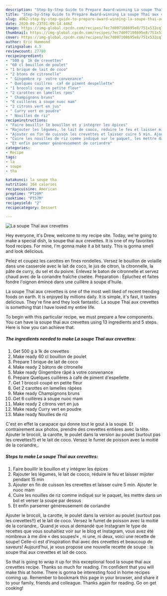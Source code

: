 ```yaml
---
description: "Step-by-Step Guide to Prepare Award-winning La soupe Thaï aux crevettes"
title: "Step-by-Step Guide to Prepare Award-winning La soupe Thaï aux crevettes"
slug: 4062-step-by-step-guide-to-prepare-award-winning-la-soupe-thai-aux-crevettes
date: 2020-09-23T01:09:14.446Z
image: https://img-global.cpcdn.com/recipes/7ec7d097108695e8/751x532cq70/la-soupe-thai-aux-crevettes-photo-principale-de-la-recette.jpg
thumbnail: https://img-global.cpcdn.com/recipes/7ec7d097108695e8/751x532cq70/la-soupe-thai-aux-crevettes-photo-principale-de-la-recette.jpg
cover: https://img-global.cpcdn.com/recipes/7ec7d097108695e8/751x532cq70/la-soupe-thai-aux-crevettes-photo-principale-de-la-recette.jpg
author: Eric Hammond
ratingvalue: 4.5
reviewcount: 27780
recipeingredient:
- "500 g  1k de crevettes"
- "60 cl bouillon de poulet"
- "1 brique de lait de coco"
- "2 btons de citronelle"
- " Gingembre rp  votre convenance"
- " Quelques cuillres  caf de piment despellette"
- "1 brocoli coup en petite fleur"
- "2 carottes en lamelles rpes"
- " Champignons bruns"
- "6 cuillères à soupe nuoc mam"
- "2 citrons vert en jus"
- " Curry vert en poudre"
- " Nouilles de riz"
recipeinstructions:
- "Faire bouillir le bouillon et y intégrer les épices"
- "Rajouter les légumes, le lait de cooco, réduire le feu et laisser mijoter pendant 15 min"
- "Ajouter en fin de cuisson les crevettes et laisser cuire 5 min. Ajouter le nuoc mam"
- "Cuire les nouilles de riz comme indiqué sur le paquet, les mettre dans un bol et verser la soupe par dessus"
- "Et enfin parsemer généreusement de coriandre"
categories:
- Recipe
tags:
- la
- soupe
- tha

katakunci: la soupe tha 
nutrition: 164 calories
recipecuisine: American
preptime: "PT20M"
cooktime: "PT57M"
recipeyield: "2"
recipecategory: Dessert

---
```



![La soupe Thaï aux crevettes](https://img-global.cpcdn.com/recipes/7ec7d097108695e8/751x532cq70/la-soupe-thai-aux-crevettes-photo-principale-de-la-recette.jpg)

Hey everyone, it's Drew, welcome to my recipe site. Today, we're going to make a special dish, la soupe thaï aux crevettes. It is one of my favorites food recipes. For mine, I'm gonna make it a bit tasty. This is gonna smell and look delicious.

Pelez et coupez les carottes en fines rondelles. Versez le bouillon de volaille dans une casserole avec le lait de coco, le jus de citron, la citronnelle, la pâte de curry, du sel et du poivre. Enlevez le baton de citronnelle et servez chaud avec de la coriandre fraîche ciselée. Préparation : Épluchez et faites fondre l&#39;oignon émincé dans une cuillère à soupe d&#39;huile.

La soupe Thaï aux crevettes is one of the most well liked of recent trending foods on earth. It is enjoyed by millions daily. It is simple, it's fast, it tastes delicious. They're fine and they look fantastic. La soupe Thaï aux crevettes is something that I have loved my entire life.


To begin with this particular recipe, we must prepare a few components. You can have la soupe thaï aux crevettes using 13 ingredients and 5 steps. Here is how you can achieve that.

<!--inarticleads1-->

##### The ingredients needed to make La soupe Thaï aux crevettes:

1. Get 500 g à 1k de crevettes
1. Make ready 60 cl bouillon de poulet
1. Prepare 1 brique de lait de coco
1. Make ready 2 bâtons de citronelle
1. Make ready  Gingembre râpé à votre convenance
1. Prepare  Quelques cuillères à café de piment d&#39;espellette
1. Get 1 brocoli coupé en petite fleur
1. Get 2 carottes en lamelles râpées
1. Make ready  Champignons bruns
1. Get 6 cuillères à soupe nuoc mam
1. Make ready 2 citrons vert en jus
1. Make ready  Curry vert en poudre
1. Make ready  Nouilles de riz


C&#39;est en effet la carapace qui donne tout le gout à la soupe. Et contrairement aux photos, prendre des crevettes entières avec la tête. Ajouter le brocoli, la carotte, le poulet dans la version au poulet (surtout pas les crevettes!!) et le lait de coco. Versez le fumet de poisson avec la moitié de la coriandre,. 

<!--inarticleads2-->

##### Steps to make La soupe Thaï aux crevettes:

1. Faire bouillir le bouillon et y intégrer les épices
1. Rajouter les légumes, le lait de cooco, réduire le feu et laisser mijoter pendant 15 min
1. Ajouter en fin de cuisson les crevettes et laisser cuire 5 min. Ajouter le nuoc mam
1. Cuire les nouilles de riz comme indiqué sur le paquet, les mettre dans un bol et verser la soupe par dessus
1. Et enfin parsemer généreusement de coriandre


Ajouter le brocoli, la carotte, le poulet dans la version au poulet (surtout pas les crevettes!!) et le lait de coco. Versez le fumet de poisson avec la moitié de la coriandre,. Quand je vous ai demandé que Instagram le type de recettes que vous souhaitiez voir sur le blog et Instagram, vous avez été nombreux à me dire « des soupes!« , ni une, ni deux, voici une recette de soupe! Celle-ci est d&#39;inspiration thaï avec des crevettes et beaucoup de saveurs! Aujourd&#39;hui, je vous propose une nouvelle recette de soupe : la soupe thaï aux crevettes et lait de coco. 

So that is going to wrap it up for this exceptional food la soupe thaï aux crevettes recipe. Thanks so much for reading. I'm confident that you will make this at home. There is gonna be interesting food in home recipes coming up. Remember to bookmark this page in your browser, and share it to your family, friends and colleague. Thanks again for reading. Go on get cooking!
